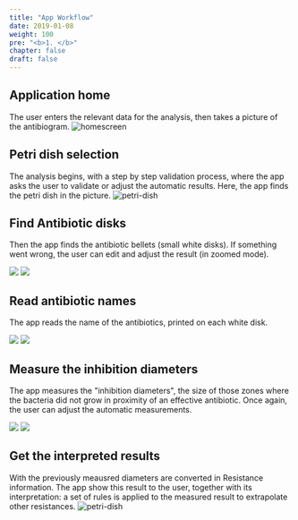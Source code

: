 ```yaml
---
title: "App Workflow"
date: 2019-01-08
weight: 100
pre: "<b>1. </b>"
chapter: false
draft: false
---
```


## Application home
The user enters the relevant data for the analysis, then takes a picture of the antibiogram.
![homescreen](/ASTapp-overview/images/workflow/workflow_01.png?width=30pc "home screen")


## Petri dish selection
The analysis begins, with a step by step validation process, where the app asks the user to validate or adjust the automatic results. Here, the app finds the petri dish in the picture.
![petri-dish](/ASTapp-overview/images/workflow/workflow_02.png?width=30pc "Petri Dish")


## Find Antibiotic disks
Then the app finds the antibiotic bellets (small white disks).
If something went wrong, the user can edit and adjust the result (in zoomed mode).
<div class="imageTable">
    <img src="/ASTapp-overview/images/workflow/workflow_03.png">
    <img src="/ASTapp-overview/images/workflow/workflow_04.png">
</div>


## Read antibiotic names
The app reads the name of the antibiotics, printed on each white disk.
<div class="imageTable">
    <img src="/ASTapp-overview/images/workflow/workflow_06.png">
    <img src="/ASTapp-overview/images/workflow/workflow_07.png">
</div>


## Measure the inhibition diameters
The app measures the "inhibition diameters", the size of those zones where the bacteria did not grow in proximity of an effective antibiotic. Once again, the user can adjust the automatic measurements.
<div class="imageTable">
    <img src="/ASTapp-overview/images/workflow/workflow_09.png">
    <img src="/ASTapp-overview/images/workflow/workflow_11.png">
</div>

## Get the interpreted results
With the previously meausred diameters are converted in Resistance information. The app show this result to the user, together with its interpretation: a set of rules is applied to the measured result to extrapolate other resistances.
![petri-dish](/ASTapp-overview/images/workflow/workflow_13.png?width=30pc "Petri Dish")
